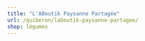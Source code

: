 ```yaml
---
title: "L'ABoutik Paysanne Partagée"
url: /quiberon/laboutik-paysanne-partagee/
shop: légumes
---
```

